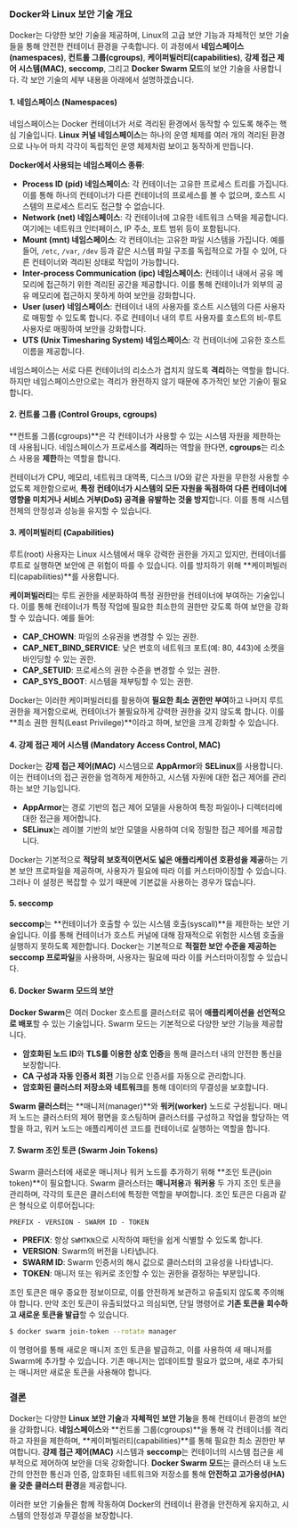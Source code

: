 ### Docker와 Linux 보안 기술 개요
Docker는 다양한 보안 기술을 제공하며, Linux의 고급 보안 기능과 자체적인 보안 기술들을 통해 안전한 컨테이너 환경을 구축합니다. 이 과정에서 **네임스페이스(namespaces)**, **컨트롤 그룹(cgroups)**, **케이퍼빌러티(capabilities)**, **강제 접근 제어 시스템(MAC)**, **seccomp**, 그리고 **Docker Swarm 모드**의 보안 기술을 사용합니다. 각 보안 기술의 세부 내용을 아래에서 설명하겠습니다.

#### 1. 네임스페이스 (Namespaces)
네임스페이스는 Docker 컨테이너가 서로 격리된 환경에서 동작할 수 있도록 해주는 핵심 기술입니다. **Linux 커널 네임스페이스**는 하나의 운영 체제를 여러 개의 격리된 환경으로 나누어 마치 각각이 독립적인 운영 체제처럼 보이고 동작하게 만듭니다.

**Docker에서 사용되는 네임스페이스 종류**:
- **Process ID (pid) 네임스페이스**: 각 컨테이너는 고유한 프로세스 트리를 가집니다. 이를 통해 하나의 컨테이너가 다른 컨테이너의 프로세스를 볼 수 없으며, 호스트 시스템의 프로세스 트리도 접근할 수 없습니다.
- **Network (net) 네임스페이스**: 각 컨테이너에 고유한 네트워크 스택을 제공합니다. 여기에는 네트워크 인터페이스, IP 주소, 포트 범위 등이 포함됩니다.
- **Mount (mnt) 네임스페이스**: 각 컨테이너는 고유한 파일 시스템을 가집니다. 예를 들어, `/etc`, `/var`, `/dev` 등과 같은 시스템 파일 구조를 독립적으로 가질 수 있어, 다른 컨테이너와 격리된 상태로 작업이 가능합니다.
- **Inter-process Communication (ipc) 네임스페이스**: 컨테이너 내에서 공유 메모리에 접근하기 위한 격리된 공간을 제공합니다. 이를 통해 컨테이너가 외부의 공유 메모리에 접근하지 못하게 하여 보안을 강화합니다.
- **User (user) 네임스페이스**: 컨테이너 내의 사용자를 호스트 시스템의 다른 사용자로 매핑할 수 있도록 합니다. 주로 컨테이너 내의 루트 사용자를 호스트의 비-루트 사용자로 매핑하여 보안을 강화합니다.
- **UTS (Unix Timesharing System) 네임스페이스**: 각 컨테이너에 고유한 호스트 이름을 제공합니다.

네임스페이스는 서로 다른 컨테이너의 리소스가 겹치지 않도록 **격리**하는 역할을 합니다. 하지만 네임스페이스만으로는 격리가 완전하지 않기 때문에 추가적인 보안 기술이 필요합니다.

#### 2. 컨트롤 그룹 (Control Groups, cgroups)
**컨트롤 그룹(cgroups)**은 각 컨테이너가 사용할 수 있는 시스템 자원을 제한하는 데 사용됩니다. 네임스페이스가 프로세스를 **격리**하는 역할을 한다면, **cgroups**는 리소스 사용을 **제한**하는 역할을 합니다.

컨테이너가 CPU, 메모리, 네트워크 대역폭, 디스크 I/O와 같은 자원을 무한정 사용할 수 없도록 제한함으로써, **특정 컨테이너가 시스템의 모든 자원을 독점하여 다른 컨테이너에 영향을 미치거나 서비스 거부(DoS) 공격을 유발하는 것을 방지**합니다. 이를 통해 시스템 전체의 안정성과 성능을 유지할 수 있습니다.

#### 3. 케이퍼빌러티 (Capabilities)
루트(root) 사용자는 Linux 시스템에서 매우 강력한 권한을 가지고 있지만, 컨테이너를 루트로 실행하면 보안에 큰 위험이 따를 수 있습니다. 이를 방지하기 위해 **케이퍼빌러티(capabilities)**를 사용합니다.

**케이퍼빌러티**는 루트 권한을 세분화하여 특정 권한만을 컨테이너에 부여하는 기술입니다. 이를 통해 컨테이너가 특정 작업에 필요한 최소한의 권한만 갖도록 하여 보안을 강화할 수 있습니다. 예를 들어:

- **CAP_CHOWN**: 파일의 소유권을 변경할 수 있는 권한.
- **CAP_NET_BIND_SERVICE**: 낮은 번호의 네트워크 포트(예: 80, 443)에 소켓을 바인딩할 수 있는 권한.
- **CAP_SETUID**: 프로세스의 권한 수준을 변경할 수 있는 권한.
- **CAP_SYS_BOOT**: 시스템을 재부팅할 수 있는 권한.

Docker는 이러한 케이퍼빌러티를 활용하여 **필요한 최소 권한만 부여**하고 나머지 루트 권한을 제거함으로써, 컨테이너가 불필요하게 강력한 권한을 갖지 않도록 합니다. 이를 **최소 권한 원칙(Least Privilege)**이라고 하며, 보안을 크게 강화할 수 있습니다.

#### 4. 강제 접근 제어 시스템 (Mandatory Access Control, MAC)
Docker는 **강제 접근 제어(MAC)** 시스템으로 **AppArmor**와 **SELinux**를 사용합니다. 이는 컨테이너의 접근 권한을 엄격하게 제한하고, 시스템 자원에 대한 접근 제어를 관리하는 보안 기능입니다.

- **AppArmor**는 경로 기반의 접근 제어 모델을 사용하여 특정 파일이나 디렉터리에 대한 접근을 제어합니다.
- **SELinux**는 레이블 기반의 보안 모델을 사용하여 더욱 정밀한 접근 제어를 제공합니다.

Docker는 기본적으로 **적당히 보호적이면서도 넓은 애플리케이션 호환성을 제공**하는 기본 보안 프로파일을 제공하며, 사용자가 필요에 따라 이를 커스터마이징할 수 있습니다. 그러나 이 설정은 복잡할 수 있기 때문에 기본값을 사용하는 경우가 많습니다.

#### 5. seccomp
**seccomp**는 **컨테이너가 호출할 수 있는 시스템 호출(syscall)**을 제한하는 보안 기술입니다. 이를 통해 컨테이너가 호스트 커널에 대해 잠재적으로 위험한 시스템 호출을 실행하지 못하도록 제한합니다. Docker는 기본적으로 **적절한 보안 수준을 제공하는 seccomp 프로파일**을 사용하며, 사용자는 필요에 따라 이를 커스터마이징할 수 있습니다.

#### 6. Docker Swarm 모드의 보안
**Docker Swarm**은 여러 Docker 호스트를 클러스터로 묶어 **애플리케이션을 선언적으로 배포**할 수 있는 기술입니다. Swarm 모드는 기본적으로 다양한 보안 기능을 제공합니다.

- **암호화된 노드 ID**와 **TLS를 이용한 상호 인증**을 통해 클러스터 내의 안전한 통신을 보장합니다.
- **CA 구성과 자동 인증서 회전** 기능으로 인증서를 자동으로 관리합니다.
- **암호화된 클러스터 저장소와 네트워크**를 통해 데이터의 무결성을 보호합니다.

**Swarm 클러스터**는 **매니저(manager)**와 **워커(worker)** 노드로 구성됩니다. 매니저 노드는 클러스터의 제어 평면을 호스팅하며 클러스터를 구성하고 작업을 할당하는 역할을 하고, 워커 노드는 애플리케이션 코드를 컨테이너로 실행하는 역할을 합니다.

#### 7. Swarm 조인 토큰 (Swarm Join Tokens)
Swarm 클러스터에 새로운 매니저나 워커 노드를 추가하기 위해 **조인 토큰(join token)**이 필요합니다. Swarm 클러스터는 **매니저용**과 **워커용** 두 가지 조인 토큰을 관리하며, 각각의 토큰은 클러스터에 특정한 역할을 부여합니다. 조인 토큰은 다음과 같은 형식으로 이루어집니다:

```
PREFIX - VERSION - SWARM ID - TOKEN
```

- **PREFIX**: 항상 `SWMTKN`으로 시작하여 패턴을 쉽게 식별할 수 있도록 합니다.
- **VERSION**: Swarm의 버전을 나타냅니다.
- **SWARM ID**: Swarm 인증서의 해시 값으로 클러스터의 고유성을 나타냅니다.
- **TOKEN**: 매니저 또는 워커로 조인할 수 있는 권한을 결정하는 부분입니다.

조인 토큰은 매우 중요한 정보이므로, 이를 안전하게 보관하고 유출되지 않도록 주의해야 합니다. 만약 조인 토큰이 유출되었다고 의심되면, 단일 명령어로 **기존 토큰을 회수하고 새로운 토큰을 발급**할 수 있습니다.

```sh
$ docker swarm join-token --rotate manager
```

이 명령어를 통해 새로운 매니저 조인 토큰을 발급하고, 이를 사용하여 새 매니저를 Swarm에 추가할 수 있습니다. 기존 매니저는 업데이트할 필요가 없으며, 새로 추가되는 매니저만 새로운 토큰을 사용해야 합니다.

### 결론
Docker는 다양한 **Linux 보안 기술**과 **자체적인 보안 기능**을 통해 컨테이너 환경의 보안을 강화합니다. **네임스페이스**와 **컨트롤 그룹(cgroups)**을 통해 각 컨테이너를 격리하고 자원을 제한하며, **케이퍼빌러티(capabilities)**를 통해 필요한 최소 권한만 부여합니다. **강제 접근 제어(MAC)** 시스템과 **seccomp**는 컨테이너의 시스템 접근을 세부적으로 제어하여 보안을 더욱 강화합니다. **Docker Swarm 모드**는 클러스터 내 노드 간의 안전한 통신과 인증, 암호화된 네트워크와 저장소를 통해 **안전하고 고가용성(HA)을 갖춘 클러스터 환경**을 제공합니다.

이러한 보안 기술들은 함께 작동하여 Docker의 컨테이너 환경을 안전하게 유지하고, 시스템의 안정성과 무결성을 보장합니다. 